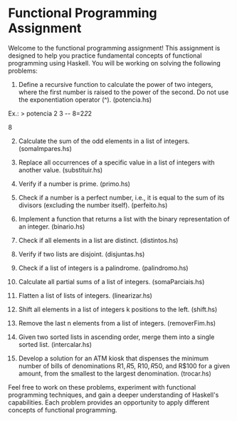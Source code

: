 # Functional Programming Assignment

Welcome to the functional programming assignment! This assignment is designed to help you practice fundamental concepts of functional programming using Haskell. You will be working on solving the following problems:

1) Define a recursive function to calculate the power of two integers, where the first number is raised to the power of the second. Do not use the exponentiation operator (^). (potencia.hs)

Ex.: > potencia 2 3 -- 8=2*2*2

8

2) Calculate the sum of the odd elements in a list of integers. (somaImpares.hs)

3) Replace all occurrences of a specific value in a list of integers with another value. (substituir.hs)

4) Verify if a number is prime. (primo.hs)

5) Check if a number is a perfect number, i.e., it is equal to the sum of its divisors (excluding the number itself). (perfeito.hs)

6) Implement a function that returns a list with the binary representation of an integer. (binario.hs)

7) Check if all elements in a list are distinct. (distintos.hs)

8) Verify if two lists are disjoint. (disjuntas.hs)

9) Check if a list of integers is a palindrome. (palindromo.hs)

10) Calculate all partial sums of a list of integers. (somaParciais.hs)

11) Flatten a list of lists of integers. (linearizar.hs)

12) Shift all elements in a list of integers k positions to the left. (shift.hs)

13) Remove the last n elements from a list of integers. (removerFim.hs)

14) Given two sorted lists in ascending order, merge them into a single sorted list. (intercalar.hs)

15) Develop a solution for an ATM kiosk that dispenses the minimum number of bills of denominations R$1, R$5, R$10, R$50, and R$100 for a given amount, from the smallest to the largest denomination. (trocar.hs)

Feel free to work on these problems, experiment with functional programming techniques, and gain a deeper understanding of Haskell's capabilities. Each problem provides an opportunity to apply different concepts of functional programming.
